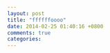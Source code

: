```yaml
---
layout: post
title: "ffffffoooo"
date: 2014-02-25 01:40:16 +0800
comments: true
categories: 
---
```

